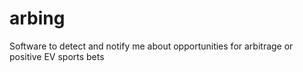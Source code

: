 # arbing
Software to detect and notify me about opportunities for arbitrage or positive EV sports bets 
